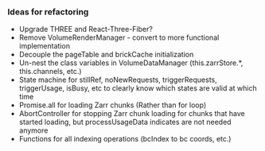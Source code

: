 ### Ideas for refactoring

- Upgrade THREE and React-Three-Fiber?
- Remove VolumeRenderManager - convert to more functional implementation
- Decouple the pageTable and brickCache initialization
- Un-nest the class variables in VolumeDataManager (this.zarrStore.*, this.channels, etc.)
- State machine for stillRef, noNewRequests, triggerRequests, triggerUsage, isBusy, etc to clearly know which states are valid at which time
- Promise.all for loading Zarr chunks (Rather than for loop)
- AbortController for stopping Zarr chunk loading for chunks that have started loading, but processUsageData indicates are not needed anymore
- Functions for all indexing operations (bcIndex to bc coords, etc.)